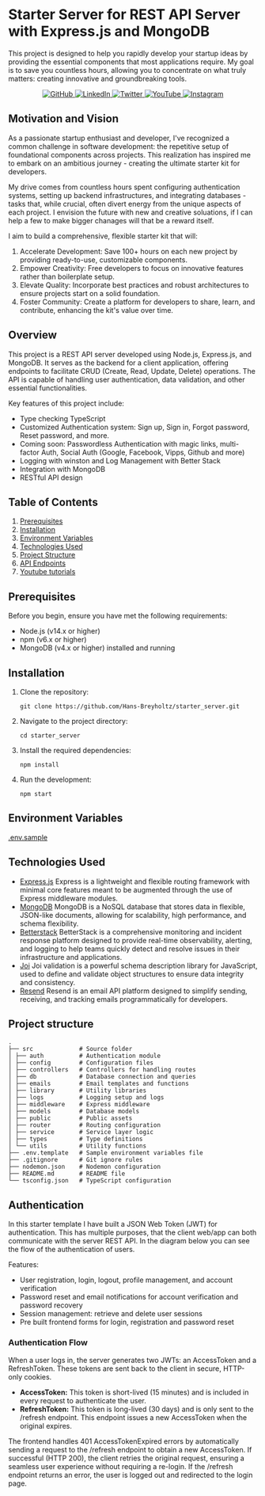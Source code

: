 ﻿# Starter Server for REST API Server with Express.js and MongoDB

This project is designed to help you rapidly develop your startup ideas by providing the essential components that most applications require. My goal is to save you countless hours, allowing you to concentrate on what truly matters: creating innovative and groundbreaking tools.

<p align="center">
  <a href="https://github.com/hanseirik-breyholtzmott" target="_blank">
    <img src="https://img.shields.io/badge/GitHub-%23121011.svg?style=for-the-badge&logo=github&logoColor=white" alt="GitHub">
  </a>
  <a href="https://www.linkedin.com/in/hans-eirik-breyholtz-mott/" target="_blank">
    <img src="https://img.shields.io/badge/LinkedIn-%230077B5.svg?style=for-the-badge&logo=linkedin&logoColor=white" alt="LinkedIn">
  </a>
  <a href="https://twitter.com/hanseirik_breyh" target="_blank">
    <img src="https://img.shields.io/badge/Twitter-%231DA1F2.svg?style=for-the-badge&logo=twitter&logoColor=white" alt="Twitter">
  </a>
  <a href="https://www.youtube.com/@hanseirik_breyholtzmott" target="_blank">
    <img src="https://img.shields.io/badge/YouTube-%23FF0000.svg?style=for-the-badge&logo=youtube&logoColor=white" alt="YouTube">
  </a>
  <a href="https://www.instagram.com/hanseirik_breyholtzmott/" target="_blank">
    <img src="https://img.shields.io/badge/Instagram-%23E4405F.svg?style=for-the-badge&logo=instagram&logoColor=white" alt="Instagram">
  </a>
</p>

## Motivation and Vision

As a passionate startup enthusiast and developer, I've recognized a common challenge in software development: the repetitive setup of foundational components across projects. This realization has inspired me to embark on an ambitious journey - creating the ultimate starter kit for developers.

My drive comes from countless hours spent configuring authentication systems, setting up backend infrastructures, and integrating databases - tasks that, while crucial, often divert energy from the unique aspects of each project. I envision the future with new and creative soluations, if I can help a few to make bigger chanages will that be a reward itself.

I aim to build a comprehensive, flexible starter kit that will:

1.  Accelerate Development: Save 100+ hours on each new project by providing ready-to-use, customizable components.
2.  Empower Creativity: Free developers to focus on innovative features rather than boilerplate setup.
3.  Elevate Quality: Incorporate best practices and robust architectures to ensure projects start on a solid foundation.
4.  Foster Community: Create a platform for developers to share, learn, and contribute, enhancing the kit's value over time.

## Overview

This project is a REST API server developed using Node.js, Express.js, and MongoDB. It serves as the backend for a client application, offering endpoints to facilitate CRUD (Create, Read, Update, Delete) operations. The API is capable of handling user authentication, data validation, and other essential functionalities.

Key features of this project include:

- Type checking TypeScript
- Customized Authentication system: Sign up, Sign in, Forgot password, Reset password, and more.
- Coming soon: Passwordless Authentication with magic links, multi-factor Auth, Social Auth (Google, Facebook, Vipps, Github and more)
- Logging with winston and Log Management with Better Stack
- Integration with MongoDB
- RESTful API design

## Table of Contents

1. [Prerequisites](#prerequisites)
2. [Installation](#installation)
3. [Environment Variables](#environment-variables)
4. [Technologies Used](#technologies-used)
5. [Project Structure](#project-structure)
6. [API Endpoints](#api-endpoints)
7. [Youtube tutorials](#youtube-tutorials)

## Prerequisites

Before you begin, ensure you have met the following requirements:

- Node.js (v14.x or higher)
- npm (v6.x or higher)
- MongoDB (v4.x or higher) installed and running

## Installation

1. Clone the repository:

   ```
   git clone https://github.com/Hans-Breyholtz/starter_server.git
   ```

2. Navigate to the project directory:

   ```
   cd starter_server
   ```

3. Install the required dependencies:

   ```
   npm install
   ```

4. Run the development:

   ```
   npm start
   ```

## Environment Variables

[.env.sample](https://github.com/Hans-Breyholtz/starter_server/blob/main/.env.sample)

## Technologies Used

- [Express.js](https://expressjs.com) Express is a lightweight and flexible routing framework with minimal core features meant to be augmented through the use of Express middleware modules.
- [MongoDB](https://www.mongodb.com) MongoDB is a NoSQL database that stores data in flexible, JSON-like documents, allowing for scalability, high performance, and schema flexibility.
- [Betterstack](https://betterstack.com) BetterStack is a comprehensive monitoring and incident response platform designed to provide real-time observability, alerting, and logging to help teams quickly detect and resolve issues in their infrastructure and applications.
- [Joi](https://www.npmjs.com/package/joi) Joi validation is a powerful schema description library for JavaScript, used to define and validate object structures to ensure data integrity and consistency.
- [Resend](https://resend.com) Resend is an email API platform designed to simplify sending, receiving, and tracking emails programmatically for developers.

## Project structure

```
.
├── src             # Source folder
│ ├── auth          # Authentication module
│ ├── config        # Configuration files
│ ├── controllers   # Controllers for handling routes
│ ├── db            # Database connection and queries
│ ├── emails        # Email templates and functions
│ ├── library       # Utility libraries
│ ├── logs          # Logging setup and logs
│ ├── middleware    # Express middleware
│ ├── models        # Database models
│ ├── public        # Public assets
│ ├── router        # Routing configuration
│ ├── service       # Service layer logic
│ ├── types         # Type definitions
│ └── utils         # Utility functions
├── .env.template   # Sample environment variables file
├── .gitignore      # Git ignore rules
├── nodemon.json    # Nodemon configuration
├── README.md       # README file
└── tsconfig.json   # TypeScript configuration
```

## Authentication

In this starter template I have built a JSON Web Token (JWT) for authentication. This has multiple purposes, that the client web/app can both communicate with the server REST API. In the diagram below you can see the flow of the authentication of users.

Features:
- User registration, login, logout, profile management, and account verification
- Password reset and email notifications for account verification and password recovery
- Session management: retrieve and delete user sessions
- Pre built frontend forms for login, registration and password reset

### Authentication Flow

When a user logs in, the server generates two JWTs: an AccessToken and a RefreshToken. These tokens are sent back to the client in secure, HTTP-only cookies.

- **AccessToken:** This token is short-lived (15 minutes) and is included in every request to authenticate the user.
- **RefreshToken:** This token is long-lived (30 days) and is only sent to the /refresh endpoint. This endpoint issues a new AccessToken when the original expires.

The frontend handles 401 AccessTokenExpired errors by automatically sending a request to the /refresh endpoint to obtain a new AccessToken. If successful (HTTP 200), the client retries the original request, ensuring a seamless user experience without requiring a re-login. If the /refresh endpoint returns an error, the user is logged out and redirected to the login page.
